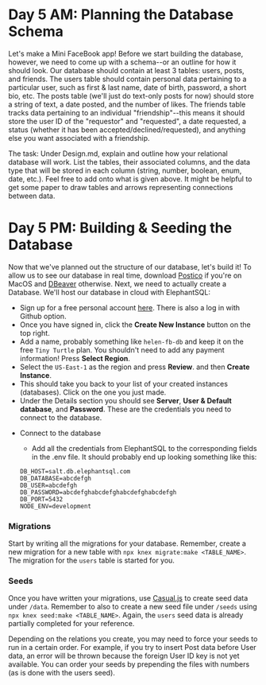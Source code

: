 # Day 5 AM: Planning the Database Schema

Let's make a Mini FaceBook app! Before we start building the database, however, we need to come up with a schema--or an outline for how it should look. Our database should contain at least 3 tables: users, posts, and friends. The users table should contain personal data pertaining to a particular user, such as first & last name, date of birth, password, a short bio, etc. The posts table (we'll just do text-only posts for now) should store a string of text, a date posted, and the number of likes. The friends table tracks data pertaining to an individual "friendship"--this means it should store the user ID of the "requestor" and "requested", a date requested, a status (whether it has been accepted/declined/requested), and anything else you want associated with a friendship.

The task: Under Design.md, explain and outline how your relational database will work. List the tables, their associated columns, and the data type that will be stored in each column (string, number, boolean, enum, date, etc.). Feel free to add onto what is given above. It might be helpful to get some paper to draw tables and arrows representing connections between data.


# Day 5 PM: Building & Seeding the Database

Now that we've planned out the structure of our database, let's build it! To allow us to see our database in real time, download [Postico](https://eggerapps.at/postico/) if you're on MacOS and [DBeaver](https://dbeaver.io) otherwise. Next, we need to actually create a Database. We'll host our database in cloud with ElephantSQL:

  - Sign up for a free personal account [here](https://customer.elephantsql.com/login). There is also a log in with Github option.
  - Once you have signed in, click the **Create New Instance** button on the top right.
  - Add a name, probably something like `helen-fb-db` and keep it on the free `Tiny Turtle` plan. You shouldn't need to add any payment information! Press **Select Region**.
  - Select the `US-East-1` as the region and press **Review**. and then **Create Instance**.
  - This should take you back to your list of your created instances (databases). Click on the one you just made.
  - Under the Details section you should see **Server**, **User & Default database**, and **Password**. These are the credentials you need to connect to the database.

* Connect to the database

  - Add all the credentials from ElephantSQL to the corresponding fields in the .env file. It should probably end up looking something like this:

  ```
  DB_HOST=salt.db.elephantsql.com
  DB_DATABASE=abcdefgh
  DB_USER=abcdefgh
  DB_PASSWORD=abcdefghabcdefghabcdefghabcdefgh
  DB_PORT=5432
  NODE_ENV=development
  ```

### Migrations
Start by writing all the migrations for your database. Remember, create a new migration for a new table with `npx knex migrate:make <TABLE_NAME>`. The migration for the `users` table is started for you.

### Seeds
Once you have written your migrations, use [Casual.js](https://www.npmjs.com/package/casual) to create seed data under `/data`. Remember to also to create a new seed file under `/seeds` using `npx knex seed:make <TABLE_NAME>`. Again, the `users` seed data is already partially completed for your reference.

Depending on the relations you create, you may need to force your seeds to run in a certain order. For example, if you try to insert Post data before User data, an error will be thrown because the foreign User ID key is not yet available. You can order your seeds by prepending the files with numbers (as is done with the users seed).